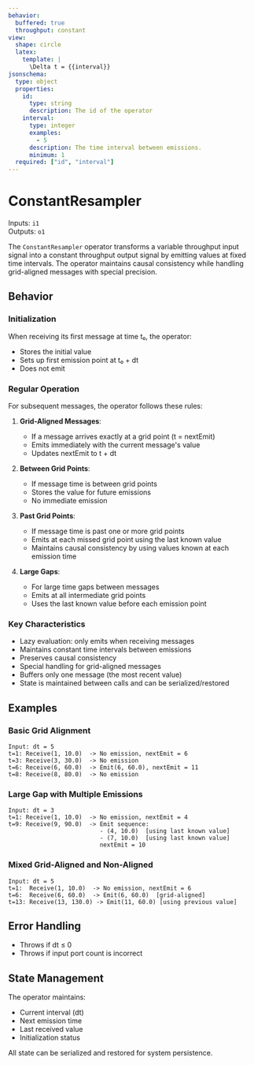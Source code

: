 ```yaml
---
behavior:
  buffered: true
  throughput: constant
view:
  shape: circle
  latex:
    template: |
      \Delta t = {{interval}}
jsonschema:
  type: object
  properties:
    id:
      type: string
      description: The id of the operator
    interval:
      type: integer
      examples:
        - 5
      description: The time interval between emissions.
      minimum: 1
  required: ["id", "interval"]
---
```


# ConstantResampler

Inputs: `i1`  
Outputs: `o1`

The `ConstantResampler` operator transforms a variable throughput input signal into a constant throughput output signal by emitting values at fixed time intervals. The operator maintains causal consistency while handling grid-aligned messages with special precision.

## Behavior

### Initialization

When receiving its first message at time t₀, the operator:

- Stores the initial value
- Sets up first emission point at t₀ + dt
- Does not emit

### Regular Operation

For subsequent messages, the operator follows these rules:

1. **Grid-Aligned Messages**:

   - If a message arrives exactly at a grid point (t = nextEmit)
   - Emits immediately with the current message's value
   - Updates nextEmit to t + dt

2. **Between Grid Points**:

   - If message time is between grid points
   - Stores the value for future emissions
   - No immediate emission

3. **Past Grid Points**:

   - If message time is past one or more grid points
   - Emits at each missed grid point using the last known value
   - Maintains causal consistency by using values known at each emission time

4. **Large Gaps**:
   - For large time gaps between messages
   - Emits at all intermediate grid points
   - Uses the last known value before each emission point

### Key Characteristics

- Lazy evaluation: only emits when receiving messages
- Maintains constant time intervals between emissions
- Preserves causal consistency
- Special handling for grid-aligned messages
- Buffers only one message (the most recent value)
- State is maintained between calls and can be serialized/restored

## Examples

### Basic Grid Alignment

```
Input: dt = 5
t=1: Receive(1, 10.0)  -> No emission, nextEmit = 6
t=3: Receive(3, 30.0)  -> No emission
t=6: Receive(6, 60.0)  -> Emit(6, 60.0), nextEmit = 11
t=8: Receive(8, 80.0)  -> No emission
```

### Large Gap with Multiple Emissions

```
Input: dt = 3
t=1: Receive(1, 10.0)  -> No emission, nextEmit = 4
t=9: Receive(9, 90.0)  -> Emit sequence:
                          - (4, 10.0)  [using last known value]
                          - (7, 10.0)  [using last known value]
                          nextEmit = 10
```

### Mixed Grid-Aligned and Non-Aligned

```
Input: dt = 5
t=1:  Receive(1, 10.0)  -> No emission, nextEmit = 6
t=6:  Receive(6, 60.0)  -> Emit(6, 60.0)  [grid-aligned]
t=13: Receive(13, 130.0) -> Emit(11, 60.0) [using previous value]
```

## Error Handling

- Throws if dt ≤ 0
- Throws if input port count is incorrect

## State Management

The operator maintains:

- Current interval (dt)
- Next emission time
- Last received value
- Initialization status

All state can be serialized and restored for system persistence.
